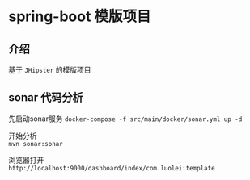 # spring-boot 模版项目

## 介绍
基于 `JHipster` 的模版项目

## sonar 代码分析   

   
先启动sonar服务
`docker-compose -f src/main/docker/sonar.yml up -d`     

开始分析    
`mvn sonar:sonar`   

浏览器打开   
`http://localhost:9000/dashboard/index/com.luolei:template` 
